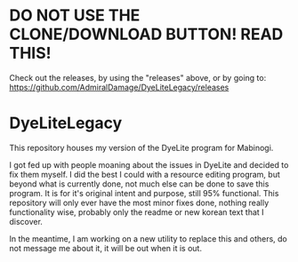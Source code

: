 # DO NOT USE THE CLONE/DOWNLOAD BUTTON! READ THIS!
Check out the releases, by using the "releases" above, or by going to:
https://github.com/AdmiralDamage/DyeLiteLegacy/releases

# DyeLiteLegacy
This repository houses my version of the DyeLite program for Mabinogi.

I got fed up with people moaning about the issues in DyeLite and decided to fix them myself. I did the best I could with a resource editing program, but beyond what is currently done, not much else can be done to save this program. It is for it's original intent and purpose, still 95% functional. This repository will only ever have the most minor fixes done, nothing really functionality wise, probably only the readme or new korean text that I discover.

In the meantime, I am working on a new utility to replace this and others, do not message me about it, it will be out when it is out.
